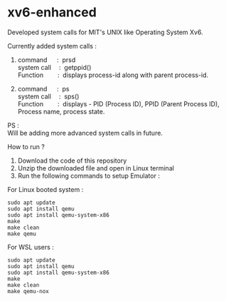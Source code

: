 # xv6-enhanced
Developed system calls for MIT's UNIX like Operating System Xv6.

Currently added system calls : 
1. command&emsp;&nbsp;     :&nbsp; prsd <br>
   system call&emsp; :&nbsp; getppid()<br>
   Function&emsp;&emsp;    :&nbsp; displays process-id along with parent process-id.
   
3. command&emsp;&nbsp;     :&nbsp; ps <br>
   system call&emsp; :&nbsp; sps() <br>
   Function&emsp;&emsp;    :&nbsp; displays - PID (Process ID), PPID (Parent Process ID), Process name, process state.

PS :<br> 
Will be adding more advanced system calls in future.
 
How to run ? 

1. Download the code of this repository
2. Unzip the downloaded file and open in Linux terminal
3. Run the following commands to setup Emulator :

 For Linux booted system :
```
sudo apt update
sudo apt install qemu
sudo apt install qemu-system-x86
make
make clean
make qemu
```
 For WSL users :  
```
sudo apt update
sudo apt install qemu
sudo apt install qemu-system-x86
make
make clean
make qemu-nox 
```

